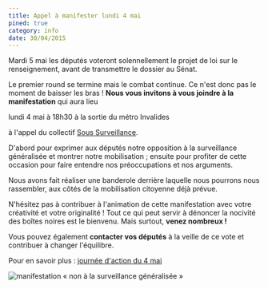 ```yaml
---
title: Appel à manifester lundi 4 mai
pined: true
category: info
date: 30/04/2015
---
```

Mardi 5 mai les députés voteront solennellement le projet de loi sur le renseignement, avant de transmettre le dossier au Sénat.

Le premier round se termine mais le combat continue. Ce n'est donc pas le moment de baisser les bras ! **Nous vous invitons à vous joindre à la manifestation** qui aura lieu

lundi 4 mai à 18h30
à la sortie du métro Invalides

à l'appel du collectif [Sous Surveillance](https://sous-surveillance.fr/#/).

D'abord pour exprimer aux députés notre opposition à la surveillance généralisée et montrer notre mobilisation ; ensuite pour profiter de cette occasion pour faire entendre nos préoccupations et nos arguments.

Nous avons fait réaliser une banderole derrière laquelle nous pourrons nous rassembler, aux côtés de la mobilisation citoyenne déjà prévue.

N'hésitez pas à contribuer à l'animation de cette manifestation avec votre créativité et votre originalité ! Tout ce qui peut servir à dénoncer la nocivité des boîtes noires est le bienvenu. Mais surtout, **venez nombreux !**

Vous pouvez également **contacter vos députés** à la veille de ce vote et contribuer à changer l'équilibre.

Pour en savoir plus : [journée d'action du 4 mai](https://wiki.laquadrature.net/PJL_relatif_au_renseignement/4mai)

![manifestation « non à la surveillance généralisée »](/images/news/manif3.jpg)

